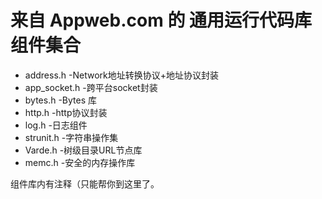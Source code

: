 # 来自 Appweb.com 的 通用运行代码库组件集合

- address.h -Network地址转换协议+地址协议封装
- app_socket.h -跨平台socket封装
- bytes.h -Bytes 库
- http.h -http协议封装
- log.h -日志组件
- strunit.h -字符串操作集
- Varde.h -树级目录URL节点库
- memc.h -安全的内存操作库

组件库内有注释（只能帮你到这里了。